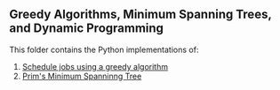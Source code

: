 ## Greedy Algorithms, Minimum Spanning Trees, and Dynamic Programming

This folder contains the Python implementations of:
1. [Schedule jobs using a greedy algorithm](jobs_greedy.py)
2. [Prim's Minimum Spanninng Tree](MST_Prim.py)
